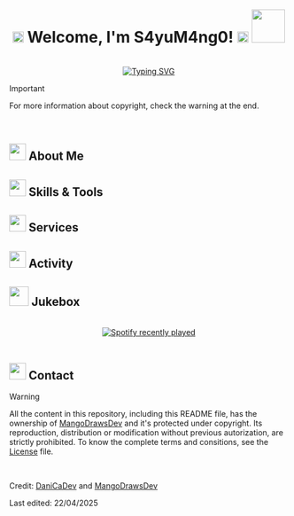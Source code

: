 <!--
**MangoDrawsDev/MangoDrawsDev** is a ✨ _special_ ✨ repository because its `README.md` (this file) appears on your GitHub profile.

Here are some ideas to get you started:

- 🔭 I’m currently working on ...
- 🌱 I’m currently learning ...
- 👯 I’m looking to collaborate on ...
- 🤔 I’m looking for help with ...
- 💬 Ask me about ...
- 📫 How to reach me: ...
- 😄 Pronouns: ...
- ⚡ Fun fact: ...
-->

<!--
! fjkdhg
* fhfjg
// hkdshgd
TODO djsljl
-->

<!-- *
  //Greeting + warning about warning at the end
  about me?
  skills and tools 
  spam €€€
  stats?
  snake / pacman (choose one)
  music (panda de cotillas)
  redes sociales (insta + tiktok(?))
  Warning!!
* -->

<!-- *Header with name* -->
<h1 align="center">
  <b>
    <img src="https://media0.giphy.com/media/v1.Y2lkPTc5MGI3NjExYmdzcTYzZmRmdjB0eDg2aDRjamRucWdmb3kyMDYybzIxbmhyZmtvdyZlcD12MV9pbnRlcm5hbF9naWZfYnlfaWQmY3Q9cw/hghd3BFJGuWYpIiWGb/giphy.gif" width="20">
    Welcome, I'm S4yuM4ng0!
    <img src="https://media0.giphy.com/media/v1.Y2lkPTc5MGI3NjExYmdzcTYzZmRmdjB0eDg2aDRjamRucWdmb3kyMDYybzIxbmhyZmtvdyZlcD12MV9pbnRlcm5hbF9naWZfYnlfaWQmY3Q9cw/hghd3BFJGuWYpIiWGb/giphy.gif" width="20">
  </b>

  <img src="https://media0.giphy.com/media/v1.Y2lkPTc5MGI3NjExdmJ5eDNydmpxczEzNjY4NG1ueGFlZ3QyczM1ZDB6d2tscG0zYmM4OCZlcD12MV9pbnRlcm5hbF9naWZfYnlfaWQmY3Q9cw/kBZ212yGzFaxgkSIKW/giphy.gif" width="60">
</h1>

<br>

<!-- Moving text from Typing-SVG website -->
<div align="center">
  <a href="https://git.io/typing-svg">
    <img src="https://readme-typing-svg.demolab.com?font=Caveat&size=30&pause=1000&color=00A160&center=true&vCenter=true&width=435&lines=Have+a+look+and+get+to+know+me!;You+can+check+my+socials+too..." alt="Typing SVG" />
  </a>
</div>

<!-- *Attention about warning at the end* -->
> [!IMPORTANT]
> For more information about copyright, check the warning at the end.

<br>

<!-- *"About Me" section* -->
<h2>
  <b>
    <img src="https://media4.giphy.com/media/v1.Y2lkPTc5MGI3NjExdHh6ejB3dWx2OXcyYmlhanNrdm5qOHJvcWoyNGhtb3RkaHN4d2JnMSZlcD12MV9pbnRlcm5hbF9naWZfYnlfaWQmY3Q9cw/60WcGA7PcpqB53IxNf/giphy.gif" width="30">
    About Me
  </b>
</h2>

<!-- *"Skills & Tools" section* -->
<h2>
  <b>
    <img src="https://media2.giphy.com/media/v1.Y2lkPTc5MGI3NjExbTM3MjQ0cXNmaTZkdHVmN2s4cmh1eXdxbTZsOTh2a2VpNnJqeno5MCZlcD12MV9pbnRlcm5hbF9naWZfYnlfaWQmY3Q9cw/qAwL4XhCeuJR5qDTmo/giphy.gif" width="30">
    Skills & Tools
  </b>
</h2>

<!-- *"Comissions/Brushes" section* -->
<h2>
  <b>
    <img src="https://media4.giphy.com/media/v1.Y2lkPTc5MGI3NjExdHh6ejB3dWx2OXcyYmlhanNrdm5qOHJvcWoyNGhtb3RkaHN4d2JnMSZlcD12MV9pbnRlcm5hbF9naWZfYnlfaWQmY3Q9cw/60WcGA7PcpqB53IxNf/giphy.gif" width="30">
    Services
  </b>
</h2>

<!-- *"Stats" section* -->
<h2>
  <b>
    <img src="https://media0.giphy.com/media/v1.Y2lkPTc5MGI3NjExN2UyMzluOWFyOGRkeDE0ZWhydG9oMGF3eWM0eTZqYTViNDI1bHFucyZlcD12MV9pbnRlcm5hbF9naWZfYnlfaWQmY3Q9cw/PBo18KBOkMqbRBhOXa/giphy.gif" width="30">
    Activity
  </b>
</h2>

<!-- *"Music" section* -->
<h2>
  <b>
    <img src="https://media0.giphy.com/media/v1.Y2lkPTc5MGI3NjExb2dtMmJ5Z3VoN2pmd2Fwcnl3NGIybjdnNnNmM3pocWM0MjQweWN6dyZlcD12MV9pbnRlcm5hbF9naWZfYnlfaWQmY3Q9cw/LNOZoHMI16ydtQ8bGG/giphy.gif" width="35">
    Jukebox
  </b>
</h2>

<br>

<div align="center">
  <a href="https://open.spotify.com/user/316jkmkrvwgggwyq7iwkyqau2kxm">
    <img src="https://spotify-recently-played-readme.vercel.app/api?user=316jkmkrvwgggwyq7iwkyqau2kxm&count=5" alt="Spotify recently played"  />
  </a>
</div>

<br>

<!-- *"Contact" section* -->
<h2>
  <b>
    <img src="https://media4.giphy.com/media/v1.Y2lkPTc5MGI3NjExdHh6ejB3dWx2OXcyYmlhanNrdm5qOHJvcWoyNGhtb3RkaHN4d2JnMSZlcD12MV9pbnRlcm5hbF9naWZfYnlfaWQmY3Q9cw/60WcGA7PcpqB53IxNf/giphy.gif" width="30">
    Contact
  </b>
</h2>

<!-- *Attention about copyright* -->
> [!WARNING]
> All the content in this repository, including this README file, has the ownership of [MangoDrawsDev](https://github.com/MangoDrawsDev) and it's protected under copyright. Its reproduction, distribution or modification without previous autorization, are strictly prohibited. To know the complete terms and consitions, see the [License]() file.

<br>

Credit: [DaniCaDev](https://github.com/DaniCaDev) and [MangoDrawsDev](https://github.com/MangoDrawsDev)

Last edited: 22/04/2025